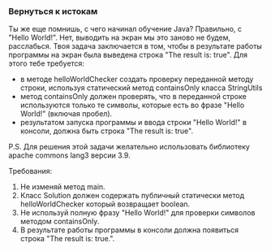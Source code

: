 
### Вернуться к истокам

Ты же еще помнишь, с чего начинал обучение Java?
Правильно, с "Hello World!". Нет, выводить на
экран мы это заново не будем, расслабься.
Твоя задача заключается в том, чтобы в результате
работы программы на экран была выведена строка
"The result is: true".
Для этого тебе требуется:
- в методе helloWorldChecker создать проверку
переданной методу строки, используя статический
метод containsOnly класса StringUtils
- метод containsOnly должен проверять, что в
переданной строке используются только те символы,
 которые есть во фразе "Hello World!" (включая пробел).
- результатом запуска программы и ввода строки
"Hello World!" в консоли, должна быть строка
"The result is: true".

P.S. Для решения этой задачи желательно
использовать библиотеку apache commons lang3 версии 3.9.


Требования:
1.	Не изменяй метод main.
2.	Класс Solution должен содержать публичный
статически метод helloWorldChecker который
возвращает boolean.
3.	Не используй полную фразу "Hello World!"
для проверки символов методом containsOnly.
4.	В результате работы программы в консоли
должна появиться строка "The result is: true.".


